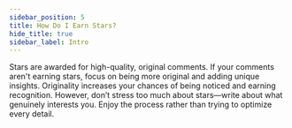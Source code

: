 ```yaml
---
sidebar_position: 5
title: How Do I Earn Stars?
hide_title: true
sidebar_label: Intro
---
```


Stars are awarded for high-quality, original comments. If your comments aren't earning stars, focus on being more original and adding unique insights. Originality increases your chances of being noticed and earning recognition. However, don’t stress too much about stars—write about what genuinely interests you. Enjoy the process rather than trying to optimize every detail.

